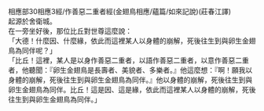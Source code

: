 相應部30相應3經/作善惡二重者經(金翅鳥相應/蘊篇/如來記說)(莊春江譯)  
起源於舍衛城。  
在一旁坐好後，那位比丘對世尊這麼說：  
「大德！什麼因、什麼緣，依此而這裡某人以身體的崩解，死後往生到與卵生金翅鳥為同伴呢？」  
「比丘！這裡，某人是以身作善惡二重者，以語作善惡二重者，以意作善惡二重者，他聽聞：『卵生金翅鳥是長壽者、美貌者、多樂者。』他這麼想：『啊！願我以身體的崩解，死後往生到與卵生金翅鳥為同伴。』他以身體的崩解，死後往生到與卵生金翅鳥為同伴。比丘！這是因、這是緣，依此而這裡某人以身體的崩解，死後往生到與卵生金翅鳥為同伴。」  
  
  
